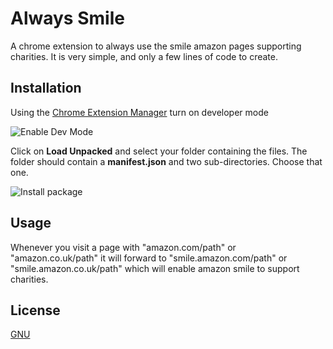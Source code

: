 # Always Smile

A chrome extension to always use the smile amazon pages supporting charities. It is very simple, and only a few lines of code to create.

## Installation

Using the [Chrome Extension Manager](chrome://extensions) turn on developer mode

![Enable Dev Mode](https://cdnblog.webkul.com/blog/wp-content/uploads/2019/07/15065714/3-2.png)

Click on **Load Unpacked** and select your folder containing the files. The folder should contain a **manifest.json** and two sub-directories. Choose that one.

![Install package](https://cdnblog.webkul.com/blog/wp-content/uploads/2019/07/15065849/4-3.png)

## Usage

Whenever you visit a page with "amazon.com/path" or "amazon.co.uk/path" it will forward to "smile.amazon.com/path" or "smile.amazon.co.uk/path" which will enable amazon smile to support charities.



## License
[GNU](https://choosealicense.com/licenses/gpl-3.0/)
